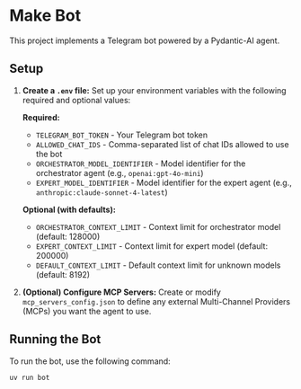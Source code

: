 # Make Bot

This project implements a Telegram bot powered by a Pydantic-AI agent.

## Setup

1. **Create a `.env` file:** Set up your environment variables with the following required and optional values:

   **Required:**
   - `TELEGRAM_BOT_TOKEN` - Your Telegram bot token
   - `ALLOWED_CHAT_IDS` - Comma-separated list of chat IDs allowed to use the bot
   - `ORCHESTRATOR_MODEL_IDENTIFIER` - Model identifier for the orchestrator agent (e.g., `openai:gpt-4o-mini`)
   - `EXPERT_MODEL_IDENTIFIER` - Model identifier for the expert agent (e.g., `anthropic:claude-sonnet-4-latest`)

   **Optional (with defaults):**
   - `ORCHESTRATOR_CONTEXT_LIMIT` - Context limit for orchestrator model (default: 128000)
   - `EXPERT_CONTEXT_LIMIT` - Context limit for expert model (default: 200000)
   - `DEFAULT_CONTEXT_LIMIT` - Default context limit for unknown models (default: 8192)

2. **(Optional) Configure MCP Servers:** Create or modify `mcp_servers_config.json` to define any external Multi-Channel Providers (MCPs) you want the agent to use.

## Running the Bot

To run the bot, use the following command:

```bash
uv run bot
```
